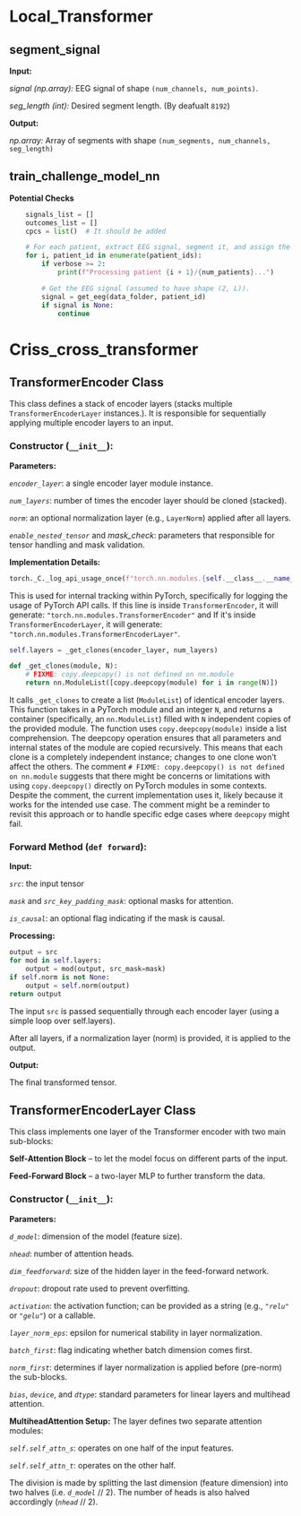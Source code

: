 # Local_Transformer
## segment_signal

**Input:**

*signal (np.array):* EEG signal of shape `(num_channels, num_points)`.

*seg_length (int):* Desired segment length. (By deafualt `8192`)

**Output:**

*np.array:* Array of segments with shape `(num_segments, num_channels, seg_length)`


## train_challenge_model_nn

**Potential Checks**

```python
    signals_list = [] 
    outcomes_list = []
    cpcs = list()  # It should be added

    # For each patient, extract EEG signal, segment it, and assign the same outcome to all segments.
    for i, patient_id in enumerate(patient_ids):
        if verbose >= 2:
            print(f"Processing patient {i + 1}/{num_patients}...")

        # Get the EEG signal (assumed to have shape (2, L)).
        signal = get_eeg(data_folder, patient_id)
        if signal is None:
            continue
```


# Criss_cross_transformer

## TransformerEncoder Class
This class defines a stack of encoder layers (stacks multiple `TransformerEncoderLayer` instances.). It is responsible for sequentially applying multiple encoder layers to an input.

### Constructor (`__init__`):

**Parameters:**

*`encoder_layer`*: a single encoder layer module instance.

*`num_layers`*: number of times the encoder layer should be cloned (stacked).

*`norm`*: an optional normalization layer (e.g., `LayerNorm`) applied after all layers.

*`enable_nested_tensor`* and *mask_check*: parameters that responsible for tensor handling and mask validation.

**Implementation Details:**

```python
torch._C._log_api_usage_once(f"torch.nn.modules.{self.__class__.__name__}")
```

This is used for internal tracking within PyTorch, specifically for logging the usage of PyTorch API calls. If this line is inside `TransformerEncoder`, it will generate:
`"torch.nn.modules.TransformerEncoder"` and If it's inside `TransformerEncoderLayer`, it will generate: `"torch.nn.modules.TransformerEncoderLayer"`.


```python
self.layers = _get_clones(encoder_layer, num_layers)

def _get_clones(module, N):
    # FIXME: copy.deepcopy() is not defined on nn.module
    return nn.ModuleList([copy.deepcopy(module) for i in range(N)])
```

It calls `_get_clones` to create a list (`ModuleList`) of identical encoder layers. This function takes in a PyTorch module and an integer `N`, and returns a container (specifically, an `nn.ModuleList`) filled with `N` independent copies of the provided module. The function uses `copy.deepcopy(module)` inside a list comprehension. The deepcopy operation ensures that all parameters and internal states of the module are copied recursively. This means that each clone is a completely independent instance; changes to one clone won’t affect the others. The comment `# FIXME: copy.deepcopy() is not defined on nn.module` suggests that there might be concerns or limitations with using `copy.deepcopy()` directly on PyTorch modules in some contexts. Despite the comment, the current implementation uses it, likely because it works for the intended use case. The comment might be a reminder to revisit this approach or to handle specific edge cases where `deepcopy` might fail.

### Forward Method (`def forward`):

**Input:**

*`src`*: the input tensor

*`mask`* and *`src_key_padding_mask`*: optional masks for attention.

*`is_causal`*: an optional flag indicating if the mask is causal.

**Processing:**

```python
output = src
for mod in self.layers:
    output = mod(output, src_mask=mask)
if self.norm is not None:
    output = self.norm(output)
return output
```

The input `src` is passed sequentially through each encoder layer (using a simple loop over self.layers).

After all layers, if a normalization layer (norm) is provided, it is applied to the output.

**Output:**

The final transformed tensor.


## TransformerEncoderLayer Class
This class implements one layer of the Transformer encoder with two main sub-blocks:

**Self-Attention Block** – to let the model focus on different parts of the input.

**Feed-Forward Block** – a two-layer MLP to further transform the data.

### Constructor (`__init__`):

**Parameters:**

*`d_model`*: dimension of the model (feature size).

*`nhead`*: number of attention heads.

*`dim_feedforward`*: size of the hidden layer in the feed-forward network.

*`dropout`*: dropout rate used to prevent overfitting.

*`activation`*: the activation function; can be provided as a string (e.g., *`"relu"`* or *`"gelu"`*) or a callable.

*`layer_norm_eps`*: epsilon for numerical stability in layer normalization.

*`batch_first`*: flag indicating whether batch dimension comes first.

*`norm_first`*: determines if layer normalization is applied before (pre-norm) the sub-blocks.

*`bias`*, *`device`*, and *`dtype`*: standard parameters for linear layers and multihead attention.


**MultiheadAttention Setup:**
The layer defines two separate attention modules:

*`self.self_attn_s`*: operates on one half of the input features.

*`self.self_attn_t`*: operates on the other half.

The division is made by splitting the last dimension (feature dimension) into two halves (i.e. *`d_model`* // 2). The number of heads is also halved accordingly (*`nhead`* // 2).
